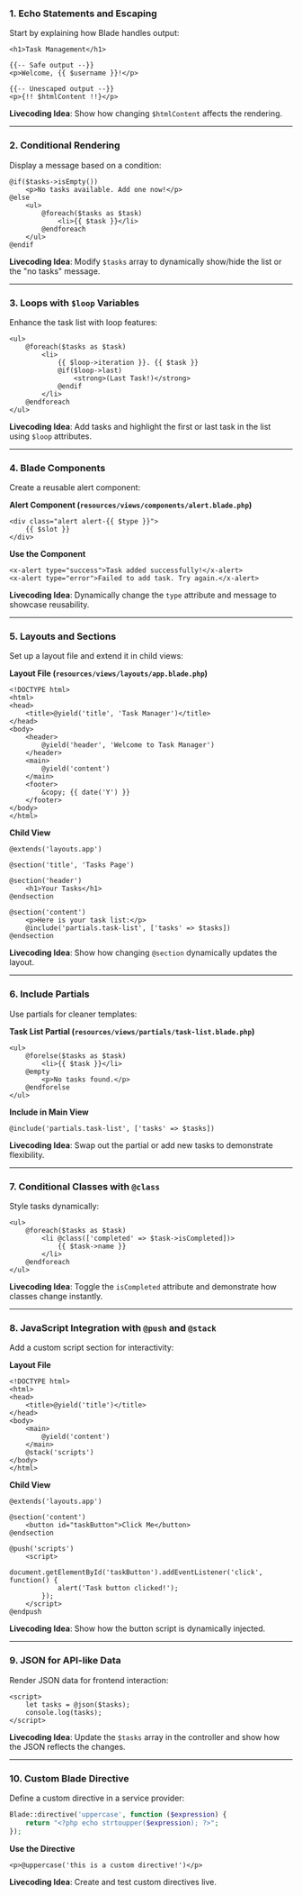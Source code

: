 
### **1. Echo Statements and Escaping**
Start by explaining how Blade handles output:
```blade
<h1>Task Management</h1>

{{-- Safe output --}}
<p>Welcome, {{ $username }}!</p>

{{-- Unescaped output --}}
<p>{!! $htmlContent !!}</p>
```
**Livecoding Idea**: Show how changing `$htmlContent` affects the rendering.

---

### **2. Conditional Rendering**
Display a message based on a condition:
```blade
@if($tasks->isEmpty())
    <p>No tasks available. Add one now!</p>
@else
    <ul>
        @foreach($tasks as $task)
            <li>{{ $task }}</li>
        @endforeach
    </ul>
@endif
```
**Livecoding Idea**: Modify `$tasks` array to dynamically show/hide the list or the "no tasks" message.

---

### **3. Loops with `$loop` Variables**
Enhance the task list with loop features:
```blade
<ul>
    @foreach($tasks as $task)
        <li>
            {{ $loop->iteration }}. {{ $task }}
            @if($loop->last)
                <strong>(Last Task!)</strong>
            @endif
        </li>
    @endforeach
</ul>
```
**Livecoding Idea**: Add tasks and highlight the first or last task in the list using `$loop` attributes.

---

### **4. Blade Components**
Create a reusable alert component:

**Alert Component (`resources/views/components/alert.blade.php`)**
```blade
<div class="alert alert-{{ $type }}">
    {{ $slot }}
</div>
```

**Use the Component**
```blade
<x-alert type="success">Task added successfully!</x-alert>
<x-alert type="error">Failed to add task. Try again.</x-alert>
```
**Livecoding Idea**: Dynamically change the `type` attribute and message to showcase reusability.

---

### **5. Layouts and Sections**
Set up a layout file and extend it in child views:

**Layout File (`resources/views/layouts/app.blade.php`)**
```blade
<!DOCTYPE html>
<html>
<head>
    <title>@yield('title', 'Task Manager')</title>
</head>
<body>
    <header>
        @yield('header', 'Welcome to Task Manager')
    </header>
    <main>
        @yield('content')
    </main>
    <footer>
        &copy; {{ date('Y') }}
    </footer>
</body>
</html>
```

**Child View**
```blade
@extends('layouts.app')

@section('title', 'Tasks Page')

@section('header')
    <h1>Your Tasks</h1>
@endsection

@section('content')
    <p>Here is your task list:</p>
    @include('partials.task-list', ['tasks' => $tasks])
@endsection
```
**Livecoding Idea**: Show how changing `@section` dynamically updates the layout.

---

### **6. Include Partials**
Use partials for cleaner templates:

**Task List Partial (`resources/views/partials/task-list.blade.php`)**
```blade
<ul>
    @forelse($tasks as $task)
        <li>{{ $task }}</li>
    @empty
        <p>No tasks found.</p>
    @endforelse
</ul>
```

**Include in Main View**
```blade
@include('partials.task-list', ['tasks' => $tasks])
```
**Livecoding Idea**: Swap out the partial or add new tasks to demonstrate flexibility.

---

### **7. Conditional Classes with `@class`**
Style tasks dynamically:
```blade
<ul>
    @foreach($tasks as $task)
        <li @class(['completed' => $task->isCompleted])>
            {{ $task->name }}
        </li>
    @endforeach
</ul>
```
**Livecoding Idea**: Toggle the `isCompleted` attribute and demonstrate how classes change instantly.

---

### **8. JavaScript Integration with `@push` and `@stack`**
Add a custom script section for interactivity:

**Layout File**
```blade
<!DOCTYPE html>
<html>
<head>
    <title>@yield('title')</title>
</head>
<body>
    <main>
        @yield('content')
    </main>
    @stack('scripts')
</body>
</html>
```

**Child View**
```blade
@extends('layouts.app')

@section('content')
    <button id="taskButton">Click Me</button>
@endsection

@push('scripts')
    <script>
        document.getElementById('taskButton').addEventListener('click', function() {
            alert('Task button clicked!');
        });
    </script>
@endpush
```
**Livecoding Idea**: Show how the button script is dynamically injected.

---

### **9. JSON for API-like Data**
Render JSON data for frontend interaction:
```blade
<script>
    let tasks = @json($tasks);
    console.log(tasks);
</script>
```
**Livecoding Idea**: Update the `$tasks` array in the controller and show how the JSON reflects the changes.

---

### **10. Custom Blade Directive**
Define a custom directive in a service provider:
```php
Blade::directive('uppercase', function ($expression) {
    return "<?php echo strtoupper($expression); ?>";
});
```

**Use the Directive**
```blade
<p>@uppercase('this is a custom directive!')</p>
```
**Livecoding Idea**: Create and test custom directives live.

